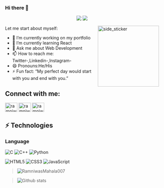 ### Hi there 👋
<p align="center">
   <img src="https://readme-typing-svg.herokuapp.com?color=45ffaa&size=40&width=900&height=80&lines=Welcome-to-The-World-Of-Ramniwas-Mahala."/>
    <img src="https://readme-typing-svg.herokuapp.com?color=7FFF00&size=40&width=900&height=80&lines=Learning-React."/>
</p>
<img align="right" width=200px height=200px alt="side_sticker" src="https://media.giphy.com/media/TEnXkcsHrP4YedChhA/giphy.gif" />

Let me start about myself:

- 🔭 I’m currently working on my portfolio
- 🌱 I’m currently learning React
- 💬 Ask me about Web Development
- 📫 How to reach me: Twitter-,Linkedin-,Instagram-
- 😄 Pronouns:He/His
- ⚡ Fun fact: “My perfect day would start with you and end with you.”

<h2 align="left">Connect with me:</h2>
<p align="left">
<a href="https://www.linkedin.com/in/ramniwas-mahala-5a1a5b1a8" target="blank"><img align="center" src="https://cdn.jsdelivr.net/npm/simple-icons@3.0.1/icons/linkedin.svg" alt="ramniwas" height="30" width="40" /></a>
<a href="https://www.instagram.com/ramniwas___jaat/" target="blank"><img align="center" src="https://cdn.jsdelivr.net/npm/simple-icons@3.0.1/icons/instagram.svg" alt="ramniwas" height="30" width="40" /></a>
<a href="https://twitter.com/RamniwasMahal14" target="blank"><img align="center" src="https://cdn.jsdelivr.net/npm/simple-icons@3.0.1/icons/twitter.svg" alt="ramniwas" height="30" width="40" /></a>

</p>

## ⚡ Technologies

### Language

![C](https://img.shields.io/badge/-C-E34A86?style=flat-square&logo=C)
![C++](https://img.shields.io/badge/-C++-00599C?style=flat-square&logo=c)
![Python](https://img.shields.io/badge/-Python-black?style=flat-square&logo=Python)


![HTML5](https://img.shields.io/badge/-HTML5-E34F26?style=flat-square&logo=html5&logoColor=white)
![CSS3](https://img.shields.io/badge/-CSS3-1572B6?style=flat-square&logo=css3)
![JavaScript](https://img.shields.io/badge/-Javascript-1572B6?style=flat-square&logo=javascript)

> <img src="https://github-readme-stats.vercel.app/api/top-langs?username=RamniwasMahala007&show_icons=true&locale=en&layout=compact" alt="RamniwasMahala007"/>

> ![Github stats](https://github-readme-stats.vercel.app/api?username=RamniwasMahala007&theme=highcontrast&show_icons=true&count_private=true)
